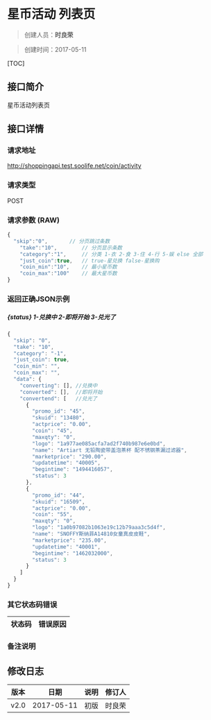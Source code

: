 # 星币活动 列表页

>创建人员：**时良荣**

>创建时间：2017-05-11

[TOC]

## 接口简介
星币活动列表页

## 接口详情

### 请求地址
http://shoppingapi.test.soolife.net/coin/activity

### 请求类型
POST

### 请求参数 (RAW)
```javascript
{
  "skip":"0", 		// 分页跳过条数
	"take":"10", 		// 分页显示条数
	"category":"1", 	// 分类 1-衣 2-食 3-住 4-行 5-娱 else 全部
	"just_coin":true, 	// true-星兑换 false-星换购
	"coin_min":"10", 	// 最小星币数
	"coin_max":"100" 	// 最大星币数
}
```


### 返回正确JSON示例
##### {status}   1-兑换中 2-即将开始 3-兑光了
```javascript
{
  "skip": "0",
  "take": "10",
  "category": "-1",
  "just_coin": true,
  "coin_min": "",
  "coin_max": "",
  "data": {
    "converting": [], //兑换中
    "converted": [],  //即将开始
    "convertend": [   //兑光了
      {
        "promo_id": "45",
        "skuid": "13480",
        "actprice": "0.00",
        "coin": "45",
        "maxqty": "0",
        "logo": "1a977ae085acfa7ad2f740b987e6e0bd",
        "name": "Artiart 无铅陶瓷带盖泡茶杯 配不锈钢茶漏过滤器",
        "marketprice": "290.00",
        "updatetime": "40005",
        "begintime": "1494416057",
        "status": 3
      },
      {
        "promo_id": "44",
        "skuid": "16509",
        "actprice": "0.00",
        "coin": "55",
        "maxqty": "0",
        "logo": "1a0b97082b1063e19c12b79aaa3c5d4f",
        "name": "SNOFFY斯纳菲A14810女童真皮皮鞋",
        "marketprice": "235.00",
        "updatetime": "40001",
        "begintime": "1462032000",
        "status": 3
      }
    ]
  }
}
```

### 其它状态码错误
| 状态码  | 错误原因  |
| :--- | :---- |

### 备注说明


## 修改日志
|  版本  |     日期     | 说明          | 修订人  |
| :--: | :--------: | :---------- | :--- |
| v2.0  | 2017-05-11 | 初版          | 时良荣  |
